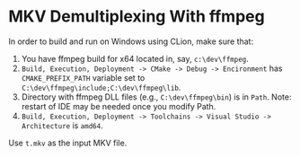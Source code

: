 # MKV Demultiplexing With ffmpeg

In order to build and run on Windows using CLion, make sure that:

1. You have ffmpeg build for x64 located in, say, `c:\dev\ffmpeg`.
2. `Build, Execution, Deployment -> CMake -> Debug -> Encironment` has `CMAKE_PREFIX_PATH` variable set to `C:\dev\ffmpeg\include;C:\dev\ffmpeg\lib`.
3. Directory with ffmpeg DLL files (e.g., `C:\dev\ffmpeg\bin`) is in `Path`. Note: restart of IDE may be needed once you modify Path.
4. `Build, Execution, Deployment -> Toolchains -> Visual Studio -> Architecture` is `amd64`.

Use `t.mkv` as the input MKV file.
